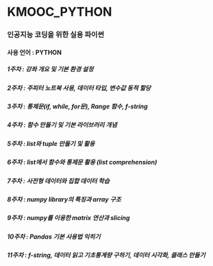 # KMOOC_PYTHON

### 인공지능 코딩을 위한 실용 파이썬
#### 사용 언어 : PYTHON

##### 1주차 : 강좌 개요 및 기본 환경 설정 
##### 2주차 : 주피터 노트북 사용, 데이터 타입, 변수값 동적 할당
##### 3주차 : 통제문(if, while, for문), Range 함수, f-string
##### 4주차 : 함수 만들기 및 기본 라이브러리 개념
##### 5주차 : list와 tuple 만들기 및 활용
##### 6주차 : list에서 함수와 통제문 활용 (list comprehension)
##### 7주차 : 사전형 데이터와 집합 데이터 학습
##### 8주차 : numpy library의  특징과 array 구조
##### 9주차 : numpy를 이용한 matrix 연산과 slicing
##### 10주차 : Pandas 기본 사용법 익히기
##### 11주차 : f-string, 데이터 읽고 기초통계량 구하기, 데이터 시각화, 클래스 만들기
